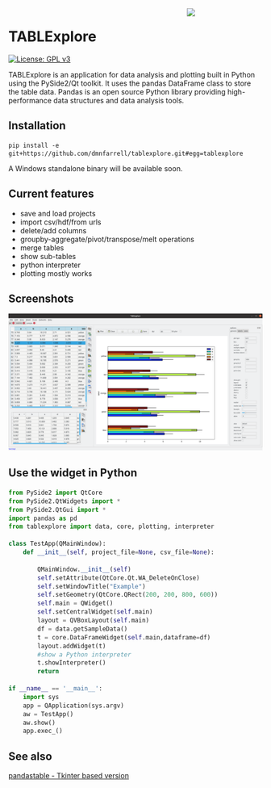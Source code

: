 <img align="right" src=https://raw.githubusercontent.com/dmnfarrell/pandasqtable/master/logo.png width=150px>

# TABLExplore

[![License: GPL v3](https://img.shields.io/badge/License-GPL%20v3-blue.svg)](https://www.gnu.org/licenses/gpl-3.0)

TABLExplore is an application for data analysis and plotting built in Python using the PySide2/Qt toolkit. It uses the pandas DataFrame class to store the table data. Pandas is an open source Python library providing high-performance data structures and data analysis tools.

## Installation

```
pip install -e git+https://github.com/dmnfarrell/tablexplore.git#egg=tablexplore
```

A Windows standalone binary will be available soon.

## Current features

* save and load projects
* import csv/hdf/from urls
* delete/add columns
* groupby-aggregate/pivot/transpose/melt operations
* merge tables
* show sub-tables
* python interpreter
* plotting mostly works

## Screenshots

<img src=docs/images/scr1.png width=600px>

## Use the widget in Python

```python
from PySide2 import QtCore
from PySide2.QtWidgets import *
from PySide2.QtGui import *
import pandas as pd
from tablexplore import data, core, plotting, interpreter

class TestApp(QMainWindow):
    def __init__(self, project_file=None, csv_file=None):

        QMainWindow.__init__(self)
        self.setAttribute(QtCore.Qt.WA_DeleteOnClose)
        self.setWindowTitle("Example")
        self.setGeometry(QtCore.QRect(200, 200, 800, 600))
        self.main = QWidget()
        self.setCentralWidget(self.main)
        layout = QVBoxLayout(self.main)
        df = data.getSampleData()
        t = core.DataFrameWidget(self.main,dataframe=df)
        layout.addWidget(t)
        #show a Python interpreter
        t.showInterpreter()
        return

if __name__ == '__main__':
    import sys
    app = QApplication(sys.argv)
    aw = TestApp()
    aw.show()
    app.exec_()
```

## See also

[pandastable - Tkinter based version](https://github.com/dmnfarrell/pandastable)
